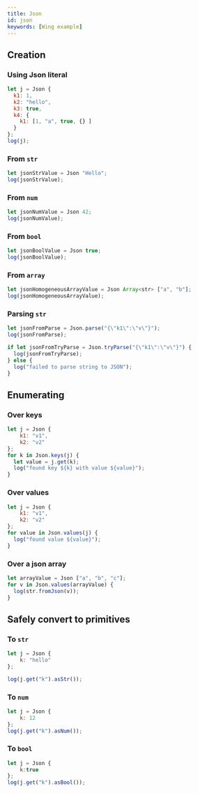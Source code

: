 ```yaml
---
title: Json
id: json
keywords: [Wing example]
---
```

## Creation
### Using Json literal
```js playground
let j = Json {
  k1: 1,
  k2: "hello",
  k3: true,
  k4: {
    k1: [1, "a", true, {} ]
  }
};
log(j);
```
### From `str`
```js playground
let jsonStrValue = Json "Hello";
log(jsonStrValue);
```
### From `num`
```js playground
let jsonNumValue = Json 42;
log(jsonNumValue);
```
### From `bool`
```js playground
let jsonBoolValue = Json true;
log(jsonBoolValue);
```
### From `array`
```js playground
let jsonHomogeneousArrayValue = Json Array<str> ["a", "b"];
log(jsonHomogeneousArrayValue);
```

### Parsing `str`
```js playground
let jsonFromParse = Json.parse("{\"k1\":\"v\"}");
log(jsonFromParse);

if let jsonFromTryParse = Json.tryParse("{\"k1\":\"v\"}") {
  log(jsonFromTryParse);
} else {
  log("failed to parse string to JSON");
}
```

## Enumerating 
### Over keys
```js playground
let j = Json {
    k1: "v1",
    k2: "v2"
};
for k in Json.keys(j) {
  let value = j.get(k);
  log("found key ${k} with value ${value}");
}
```
### Over values
```js playground
let j = Json {
    k1: "v1",
    k2: "v2"
};
for value in Json.values(j) {
  log("found value ${value}");
}
```

### Over a json array
```js playground
let arrayValue = Json ["a", "b", "c"];
for v in Json.values(arrayValue) {
  log(str.fromJson(v));
}
```

## Safely convert to primitives
### To `str`
```js playground
let j = Json {
    k: "hello"
};

log(j.get("k").asStr());
```

### To `num`
```js playground
let j = Json {
    k: 12
};
log(j.get("k").asNum());
```

### To `bool`

```js playground
let j = Json {
    k:true
};
log(j.get("k").asBool());
```